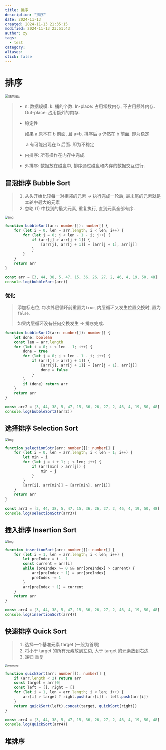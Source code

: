 ```yaml
---
title: 排序
description: "排序"
date: 2024-11-13
created: 2024-11-13 21:35:15
modified: 2024-11-13 23:51:43
author: zy
tags:
  - test
category: 
aliases: 
stick: false
---
```


# 排序

<img src="/posts/4abde1748817d7f35f2bf8b6a058aa40~tplv-t2oaga2asx-zoom-in-crop-mark:3024:0:0:0.awebp" alt="排序对比" style="zoom:67%;" />

> * n: 数据规模. k: 桶的个数. In-place: 占用常数内存, 不占用额外内存. Out-place: 占用额外的内存.
>
> * 稳定性
>
>   如果 a 原本在 b 前面, 且 a=b. 排序后 a 仍然在 b 前面. 即为稳定
>
>   ​								  a 有可能出现在 b 后面. 即为不稳定
>
> * 内排序: 所有操作在内存中完成.
>
> * 外排序: 数据放在磁盘中, 排序通过磁盘和内存的数据交互进行.

## 冒泡排序 Bubble Sort

> 1. 从头开始比较每一对相邻的元素 -> 执行完成一轮后, 最末尾的元素就是本轮中最大的元素
> 2. 忽略 (1) 中找到的最大元素, 重复执行, 直到元素全部有序.

<img src="/posts/e53646cab99a49a2b9768493936c674b~tplv-k3u1fbpfcp-zoom-in-crop-mark:3024:0:0:0.awebp" alt="img" style="zoom: 67%;" />

```ts
function bubbleSort(arr: number[]): number[] {
    for (let i = 0, len = arr.length; i < len; i++) {
        for (let j = 0; j < len - 1 - i; j++) {
            if (arr[j] > arr[j + 1]) {
                [arr[j], arr[j + 1]] = [arr[j + 1], arr[j]]
            }
        }
    }
    return arr
}

const arr = [3, 44, 38, 5, 47, 15, 36, 26, 27, 2, 46, 4, 19, 50, 48]
console.log(bubbleSort(arr))
```

### 优化

> 添加标志位, 每次外层循环前重置为`true`, 内层循环又发生位置交换时, 置为`false`.
>
> 如果内层循环没有任何交换发生 -> 排序完成.

```ts
function bubbleSort2(arr: number[]): number[] {
    let done: boolean
    const len = arr.length
    for (let i = 0; i < len - 1; i++) {
        done = true
        for (let j = 0; j < len - 1 - i; j++) {
            if (arr[j] > arr[j + 1]) {
                [arr[j], arr[j + 1]] = [arr[j + 1], arr[j]]
                done = false
            }
        }
        if (done) return arr
    }
    return arr
}

const arr2 = [3, 44, 38, 5, 47, 15, 36, 26, 27, 2, 46, 4, 19, 50, 48]
console.log(bubbleSort2(arr2))
```

## 选择排序 Selection Sort

<img src="/posts/9bebaa9d1d4544218dc5c02c658f7a3d~tplv-k3u1fbpfcp-zoom-in-crop-mark:3024:0:0:0.awebp" alt="img" style="zoom:67%;" />

```ts
function selectionSotr(arr: number[]): number[] {
    for (let i = 0, len = arr.length; i < len - 1; i++) {
        let min = i
        for (let j = i + 1; j < len; j++) {
            if (arr[min] > arr[j]) {
                min = j
            }
        }
        [arr[i], arr[min]] = [arr[min], arr[i]]
    }
    return arr
}

const arr3 = [3, 44, 38, 5, 47, 15, 36, 26, 27, 2, 46, 4, 19, 50, 48]
console.log(selectionSotr(arr3))
```

## 插入排序 Insertion Sort

<img src="/posts/d5ae17e6956f478fa3ec261621cdeee9~tplv-k3u1fbpfcp-zoom-in-crop-mark:3024:0:0:0.awebp" alt="img" style="zoom:67%;" />

```ts
function insertionSort(arr: number[]): number[] {
    for (let i = 1, len = arr.length; i < len; i++) {
        let preIndex = i - 1
        const current = arr[i]
        while (preIndex >= 0 && arr[preIndex] > current) {
            arr[preIndex + 1] = arr[preIndex]
            preIndex -= 1
        }
        arr[preIndex + 1] = current
    }
    return arr
}

const arr4 = [3, 44, 38, 5, 47, 15, 36, 26, 27, 2, 46, 4, 19, 50, 48]
console.log(insertionSort(arr4))
```

## 快速排序 Quick Sort

> 1. 选择一个基准元素 target (一般为首项)
> 2. 将小于 target 的所有元素放到左边, 大于 target 的元素放到右边
> 3. 递归 重复

<img src="/posts/fa5adcedc00044acaf85133371182ccb~tplv-k3u1fbpfcp-zoom-in-crop-mark:3024:0:0:0.awebp" alt="image.png" style="zoom: 50%;" />

```ts
function quickSort(arr: number[]): number[] {
    if (arr.length < 2) return arr
    const target = arr[0]
    const left = [], right = []
    for (let i = 1, len = arr.length; i < len; i++) {
        arr[i] > target ? right.push(arr[i]) : left.push(arr[i])
    }
    return quickSort(left).concat(target, quickSort(right))
}

const arr4 = [3, 44, 38, 5, 47, 15, 36, 26, 27, 2, 46, 4, 19, 50, 48]
console.log(quickSort(arr4))
```

## 堆排序
